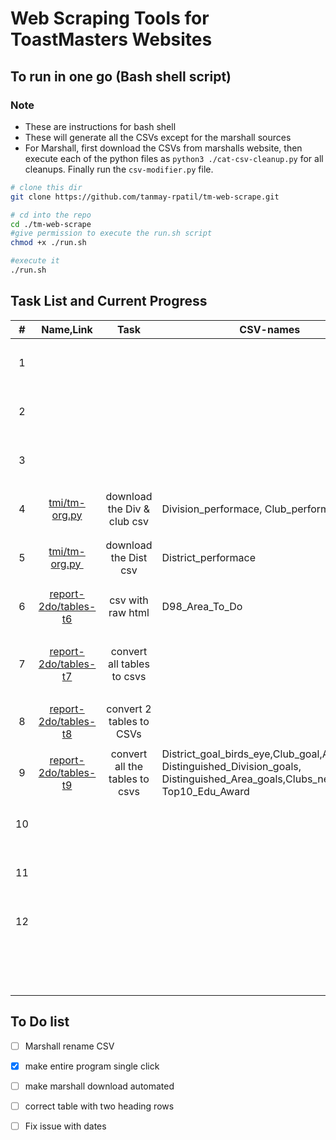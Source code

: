 # Web Scraping Tools for ToastMasters Websites

## To run in one go (Bash shell script)

### Note 
- These are instructions for bash shell
- These will generate all the CSVs except for the marshall sources
- For Marshall, first download the CSVs from marshalls website, then execute each of the python files as ``` python3 ./cat-csv-cleanup.py ``` for all cleanups. Finally run the ``` csv-modifier.py ```  file.

```bash
# clone this dir
git clone https://github.com/tanmay-rpatil/tm-web-scrape.git

# cd into the repo
cd ./tm-web-scrape
#give permission to execute the run.sh script
chmod +x ./run.sh

#execute it 
./run.sh
```

## Task List and Current Progress

| #   | Name,Link                                                                         | Task                           | CSV-names                                                                                                                             | Notes                               | Status                   |
|:---:|:---------------------------------------------------------------------------------:|:------------------------------:| ------------------------------------------------------------------------------------------------------------------------------------- | ----------------------------------- |:------------------------:|
| 1   |                                                                                   |                                |                                                                                                                                       |                                     | <ul><li>- [ ] </li></ul> |
| 2   |                                                                                   |                                |                                                                                                                                       |                                     | <ul><li>- [ ] </li></ul> |
| 3   |                                                                                   |                                |                                                                                                                                       |                                     | <ul><li>- [ ] </li></ul> |
| 4   | [tmi/tm-org.py](https://dashboards.toastmasters.org/District.aspx?id=98)          | download the Div & club csv    | Division_performace, Club_performace                                                                                                  |                                     | <ul><li>- [x] </li></ul> |
| 5   | [tmi/tm-org.py ](https://dashboards.toastmasters.org/Division.aspx?id=98)         | download the Dist csv          | District_performace                                                                                                                   |                                     | <ul><li>- [x] </li></ul> |
| 6   | [report-2do/tables-t6](https://reports2.toastmasters.org/ToDo.cgi?dist=98)        | csv with raw html              | D98_Area_To_Do                                                                                                                        |                                     | <ul><li>- [x] </li></ul> |
| 7   | [report-2do/tables-t7](https://reports2.toastmasters.org/D98/D98-2021-01-16.html) | convert all tables to csvs     |                                                                                                                                       | Dynamic Page, based on date - TODO! | <ul><li>- [ ] </li></ul> |
| 8   | [report-2do/tables-t8](https://reports2.toastmasters.org/PrezExt20.cgi)           | convert 2 tables to CSVs       |                                                                                                                                       |                                     | <ul><li>- [x] </li></ul> |
| 9   | [report-2do/tables-t9](https://reports2.toastmasters.org/District.cgi?dist=98)    | convert all the tables to csvs | District_goal_birds_eye,Club_goal,Area_goal, Distinguished_Division_goals, Distinguished_Area_goals,Clubs_need_coach, Top10_Edu_Award |                                     | <ul><li>- [x] </li></ul> |
| 10  |                                                                                   |                                |                                                                                                                                       |                                     | <ul><li>- [ ] </li></ul> |
| 11  |                                                                                   |                                |                                                                                                                                       |                                     | <ul><li>- [ ] </li></ul> |
| 12  |                                                                                   |                                |                                                                                                                                       |                                     | <ul><li>- [ ] </li></ul> |
|     |                                                                                   |                                |                                                                                                                                       |                                     | <ul><li>- [ ] </li></ul> |



## To Do list

- [ ] Marshall rename CSV

- [x] make entire program single click

- [ ] make marshall download automated

- [ ] correct table with two heading rows 

- [ ] Fix issue with dates
